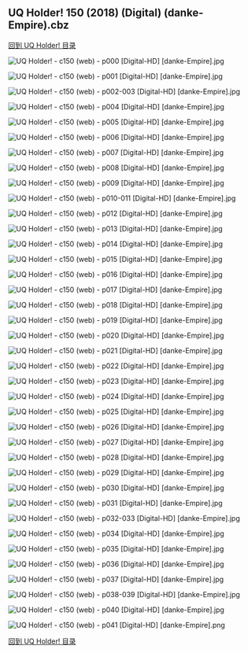 ## UQ Holder! 150 (2018) (Digital) (danke-Empire).cbz


[回到 UQ Holder! 目录](https://github.com/alicewish/markdown/blob/master/series/UQ-Holder.md)


![UQ Holder! - c150 (web) - p000 [Digital-HD] [danke-Empire].jpg](https://wx1.sinaimg.cn/large/6a9fdecaly1ftdxk6blqqj21j82cw4jc.jpg)

![UQ Holder! - c150 (web) - p001 [Digital-HD] [danke-Empire].jpg](https://wx1.sinaimg.cn/large/6a9fdecaly1ftdxkcfm6pj21kl2cwu0x.jpg)

![UQ Holder! - c150 (web) - p002-003 [Digital-HD] [danke-Empire].jpg](https://wx1.sinaimg.cn/large/6a9fdecaly1ftdxkma6ufj21kw16onpg.jpg)

![UQ Holder! - c150 (web) - p004 [Digital-HD] [danke-Empire].jpg](https://wx1.sinaimg.cn/large/6a9fdecaly1ftdxks9agjj21kl2cwnpd.jpg)

![UQ Holder! - c150 (web) - p005 [Digital-HD] [danke-Empire].jpg](https://wx1.sinaimg.cn/large/6a9fdecaly1ftdxl1yidlj21kl2cwx6p.jpg)

![UQ Holder! - c150 (web) - p006 [Digital-HD] [danke-Empire].jpg](https://wx1.sinaimg.cn/large/6a9fdecaly1ftdxl7929tj21kl2cwnpd.jpg)

![UQ Holder! - c150 (web) - p007 [Digital-HD] [danke-Empire].jpg](https://wx1.sinaimg.cn/large/6a9fdecaly1ftdxld5ltoj21kl2cwb2a.jpg)

![UQ Holder! - c150 (web) - p008 [Digital-HD] [danke-Empire].jpg](https://wx1.sinaimg.cn/large/6a9fdecaly1ftdxlpom59j21kl2cwqv5.jpg)

![UQ Holder! - c150 (web) - p009 [Digital-HD] [danke-Empire].jpg](https://wx1.sinaimg.cn/large/6a9fdecaly1ftdxlthdnmj21kl2cwqv5.jpg)

![UQ Holder! - c150 (web) - p010-011 [Digital-HD] [danke-Empire].jpg](https://wx1.sinaimg.cn/large/6a9fdecaly1ftdxm29v1cj21kw16onpg.jpg)

![UQ Holder! - c150 (web) - p012 [Digital-HD] [danke-Empire].jpg](https://wx1.sinaimg.cn/large/6a9fdecaly1ftdxm9vxotj21kl2cwqv5.jpg)

![UQ Holder! - c150 (web) - p013 [Digital-HD] [danke-Empire].jpg](https://wx1.sinaimg.cn/large/6a9fdecaly1ftdxmgcwflj21kl2cwqv5.jpg)

![UQ Holder! - c150 (web) - p014 [Digital-HD] [danke-Empire].jpg](https://wx1.sinaimg.cn/large/6a9fdecaly1ftdxmos7wbj21kl2cwx6p.jpg)

![UQ Holder! - c150 (web) - p015 [Digital-HD] [danke-Empire].jpg](https://wx1.sinaimg.cn/large/6a9fdecaly1ftdxmtw4u7j21kl2cwe81.jpg)

![UQ Holder! - c150 (web) - p016 [Digital-HD] [danke-Empire].jpg](https://wx1.sinaimg.cn/large/6a9fdecaly1ftdxmz61fxj21kl2cwb29.jpg)

![UQ Holder! - c150 (web) - p017 [Digital-HD] [danke-Empire].jpg](https://wx1.sinaimg.cn/large/6a9fdecaly1ftdxn7fjplj21kl2cwb29.jpg)

![UQ Holder! - c150 (web) - p018 [Digital-HD] [danke-Empire].jpg](https://wx1.sinaimg.cn/large/6a9fdecaly1ftdxnd8nqkj21kl2cw7wi.jpg)

![UQ Holder! - c150 (web) - p019 [Digital-HD] [danke-Empire].jpg](https://wx1.sinaimg.cn/large/6a9fdecaly1ftdxnl7rcwj21kl2cwnpe.jpg)

![UQ Holder! - c150 (web) - p020 [Digital-HD] [danke-Empire].jpg](https://wx1.sinaimg.cn/large/6a9fdecaly1ftdxnqx3wbj21kl2cwu0x.jpg)

![UQ Holder! - c150 (web) - p021 [Digital-HD] [danke-Empire].jpg](https://wx1.sinaimg.cn/large/6a9fdecaly1ftdxnw6jn4j21kl2cw7wi.jpg)

![UQ Holder! - c150 (web) - p022 [Digital-HD] [danke-Empire].jpg](https://wx1.sinaimg.cn/large/6a9fdecaly1ftdxo1buslj21kl2cw1ky.jpg)

![UQ Holder! - c150 (web) - p023 [Digital-HD] [danke-Empire].jpg](https://wx1.sinaimg.cn/large/6a9fdecaly1ftdxobedc8j21kl2cw7wi.jpg)

![UQ Holder! - c150 (web) - p024 [Digital-HD] [danke-Empire].jpg](https://wx1.sinaimg.cn/large/6a9fdecaly1ftdxog2d1kj21kl2cw1ky.jpg)

![UQ Holder! - c150 (web) - p025 [Digital-HD] [danke-Empire].jpg](https://wx1.sinaimg.cn/large/6a9fdecaly1ftdxojpzvtj21kl2cw4qp.jpg)

![UQ Holder! - c150 (web) - p026 [Digital-HD] [danke-Empire].jpg](https://wx1.sinaimg.cn/large/6a9fdecaly1ftdxopmvzlj21kl2cwu0x.jpg)

![UQ Holder! - c150 (web) - p027 [Digital-HD] [danke-Empire].jpg](https://wx1.sinaimg.cn/large/6a9fdecaly1ftdxotevluj21kl2cw4qp.jpg)

![UQ Holder! - c150 (web) - p028 [Digital-HD] [danke-Empire].jpg](https://wx1.sinaimg.cn/large/6a9fdecaly1ftdxozf7wxj21kl2cwhdt.jpg)

![UQ Holder! - c150 (web) - p029 [Digital-HD] [danke-Empire].jpg](https://wx1.sinaimg.cn/large/6a9fdecaly1ftdxp3nom0j21kl2cwx6p.jpg)

![UQ Holder! - c150 (web) - p030 [Digital-HD] [danke-Empire].jpg](https://wx1.sinaimg.cn/large/6a9fdecaly1ftdxp7xc6qj21kl2cwqv5.jpg)

![UQ Holder! - c150 (web) - p031 [Digital-HD] [danke-Empire].jpg](https://wx1.sinaimg.cn/large/6a9fdecaly1ftdxpek5svj21kl2cwnpd.jpg)

![UQ Holder! - c150 (web) - p032-033 [Digital-HD] [danke-Empire].jpg](https://wx1.sinaimg.cn/large/6a9fdecaly1ftdxpmly2sj21kw16ou0z.jpg)

![UQ Holder! - c150 (web) - p034 [Digital-HD] [danke-Empire].jpg](https://wx1.sinaimg.cn/large/6a9fdecaly1ftdxppubcsj21kl2cw1kx.jpg)

![UQ Holder! - c150 (web) - p035 [Digital-HD] [danke-Empire].jpg](https://wx1.sinaimg.cn/large/6a9fdecaly1ftdxpuaw3uj21kl2cw4qq.jpg)

![UQ Holder! - c150 (web) - p036 [Digital-HD] [danke-Empire].jpg](https://wx1.sinaimg.cn/large/6a9fdecaly1ftdxq2mntrj21kl2cwx6p.jpg)

![UQ Holder! - c150 (web) - p037 [Digital-HD] [danke-Empire].jpg](https://wx1.sinaimg.cn/large/6a9fdecaly1ftdxqg2upej21kl2cwe81.jpg)

![UQ Holder! - c150 (web) - p038-039 [Digital-HD] [danke-Empire].jpg](https://wx1.sinaimg.cn/large/6a9fdecaly1ftdxqohidxj21kw16oe84.jpg)

![UQ Holder! - c150 (web) - p040 [Digital-HD] [danke-Empire].jpg](https://wx1.sinaimg.cn/large/6a9fdecaly1ftdxqwb7wtj21kl2cwu0x.jpg)

![UQ Holder! - c150 (web) - p041 [Digital-HD] [danke-Empire].png](https://wx1.sinaimg.cn/large/6a9fdecaly1ftdxqzlhljj21kl2cw0ph.jpg)

[回到 UQ Holder! 目录](https://github.com/alicewish/markdown/blob/master/series/UQ-Holder.md)

